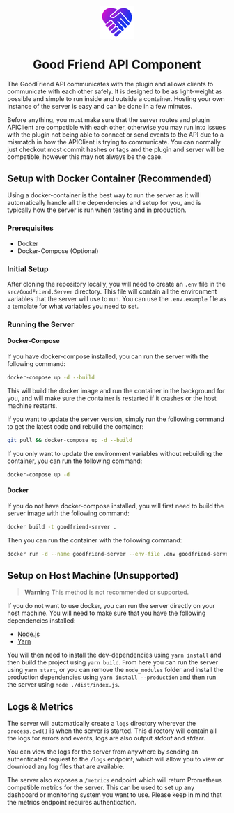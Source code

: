 <div align="center">

<img src="../../.assets/icon.png" alt="Goodfriend Logo" width="15%">
  
# Good Friend API Component

</div>

The GoodFriend API communicates with the plugin and allows clients to communicate with each other safely. It is designed to be as light-weight as possible and simple to run inside and outside a container. Hosting your own instance of the server is easy and can be done in a few minutes.

Before anything, you must make sure that the server routes and plugin APIClient are compatible with each other, otherwise you may run into issues with the plugin not being able to connect or send events to the API due to a mismatch in how the APIClient is trying to communicate. You can normally just checkout most commit hashes or tags and the plugin and server will be compatible, however this may not always be the case.


## Setup with Docker Container (Recommended)

Using a docker-container is the best way to run the server as it will automatically handle all the dependencies and setup for you, and is typically how the server is run when testing and in production. 

### Prerequisites
- Docker
- Docker-Compose (Optional)

### Initial Setup
After cloning the repository locally, you will need to create an `.env` file in the `src/GoodFriend.Server` directory. This file will contain all the environment variables that the server will use to run. You can use the `.env.example` file as a template for what variables you need to set.

### Running the Server
#### Docker-Compose
If you have docker-compose installed, you can run the server with the following command:

```bash
docker-compose up -d --build
```

This will build the docker image and run the container in the background for you, and will make sure the container is restarted if it crashes or the host machine restarts.

If you want to update the server version, simply run the following command to get the latest code and rebuild the container:

```bash
git pull && docker-compose up -d --build
```

If you only want to update the environment variables without rebuilding the container, you can run the following command:

```bash
docker-compose up -d
```

#### Docker
If you do not have docker-compose installed, you will first need to build the server image with the following command:

```bash
docker build -t goodfriend-server .
```
    
Then you can run the container with the following command:    

```bash
docker run -d --name goodfriend-server --env-file .env goodfriend-server
```


## Setup on Host Machine (Unsupported)

> **Warning**
> This method is not recommended or supported.

If you do not want to use docker, you can run the server directly on your host machine. You will need to make sure that you have the following dependencies installed:

- [Node.js](https://nodejs.org/)    
- [Yarn](https://yarnpkg.com/)

You will then need to install the dev-dependencies using `yarn install` and then build the project using `yarn build`. From here you can run the server using `yarn start`, or you can remove the `node_modules` folder and install the production dependencies using `yarn install --production` and then run the server using `node ./dist/index.js`.

## Logs & Metrics
The server will automatically create a `logs` directory wherever the `process.cwd()` is when the server is started. This directory will contain all the logs for errors and events, logs are also output *stdout* and *stderr*.

You can view the logs for the server from anywhere by sending an authenticated request to the `/logs` endpoint, which will allow you to view or download any log files that are available.

The server also exposes a `/metrics` endpoint which will return Prometheus compatible metrics for the server. This can be used to set up any dashboard or monitoring system you want to use. Please keep in mind that the metrics endpoint requires authentication.
